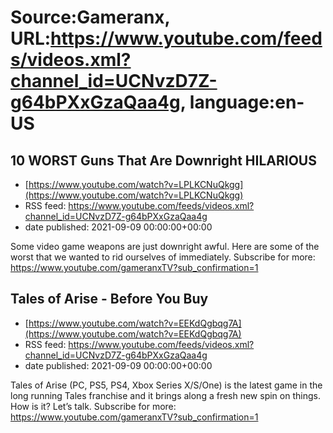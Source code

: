 # Source:Gameranx, URL:https://www.youtube.com/feeds/videos.xml?channel_id=UCNvzD7Z-g64bPXxGzaQaa4g, language:en-US

## 10 WORST Guns That Are Downright HILARIOUS
 - [https://www.youtube.com/watch?v=LPLKCNuQkgg](https://www.youtube.com/watch?v=LPLKCNuQkgg)
 - RSS feed: https://www.youtube.com/feeds/videos.xml?channel_id=UCNvzD7Z-g64bPXxGzaQaa4g
 - date published: 2021-09-09 00:00:00+00:00

Some video game weapons are just downright awful. Here are some of the worst that we wanted to rid ourselves of immediately.
Subscribe for more: https://www.youtube.com/gameranxTV?sub_confirmation=1

## Tales of Arise - Before You Buy
 - [https://www.youtube.com/watch?v=EEKdQgbqg7A](https://www.youtube.com/watch?v=EEKdQgbqg7A)
 - RSS feed: https://www.youtube.com/feeds/videos.xml?channel_id=UCNvzD7Z-g64bPXxGzaQaa4g
 - date published: 2021-09-09 00:00:00+00:00

Tales of Arise (PC, PS5, PS4, Xbox Series X/S/One) is the latest game in the long running Tales franchise and it brings along a fresh new spin on things. How is it? Let’s talk.
Subscribe for more: https://www.youtube.com/gameranxTV?sub_confirmation=1

